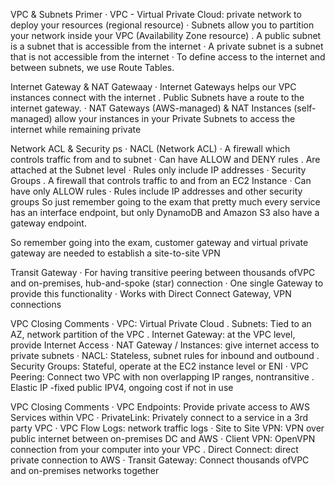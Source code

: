 VPC & Subnets Primer
· VPC - Virtual Private Cloud: private network to deploy your resources (regional resource)
· Subnets allow you to partition your network inside your VPC
(Availability Zone resource)
. A public subnet is a subnet that is accessible from the internet
· A private subnet is a subnet that is not accessible from the internet
· To define access to the internet and between subnets, we use Route Tables.

Internet Gateway & NAT Gatewaay
· Internet Gateways helps our VPC instances connect with the internet
. Public Subnets have a route to the internet gateway.
· NAT Gateways (AWS-managed) &
NAT Instances (self-managed) allow your instances in your Private Subnets to access the internet while remaining private

Network ACL & Security ps
· NACL (Network ACL)
· A firewall which controls traffic from and to subnet
· Can have ALLOW and DENY rules
. Are attached at the Subnet level
· Rules only include IP addresses
· Security Groups
. A firewall that controls traffic to and from an EC2 Instance
· Can have only ALLOW rules
· Rules include IP addresses and other security groups
So just remember going to the exam that pretty much every service has an interface endpoint, but only DynamoDB and Amazon S3 also have a gateway endpoint.

So remember going into the exam, customer gateway and virtual private gateway are needed to establish a site-to-site VPN 

Transit Gateway
· For having transitive peering between thousands ofVPC and on-premises, hub-and-spoke (star) connection
· One single Gateway to provide this functionality
· Works with Direct Connect Gateway, VPN connections

VPC Closing Comments
· VPC: Virtual Private Cloud
. Subnets: Tied to an AZ, network partition of the VPC
. Internet Gateway: at the VPC level, provide Internet Access
· NAT Gateway / Instances: give internet access to private subnets
· NACL: Stateless, subnet rules for inbound and outbound
. Security Groups: Stateful, operate at the EC2 instance level or ENI
· VPC Peering: Connect two VPC with non overlapping IP ranges, nontransitive
. Elastic IP -fixed public IPV4, ongoing cost if not in use

VPC Closing Comments
· VPC Endpoints: Provide private access to AWS Services within VPC
· PrivateLink: Privately connect to a service in a 3rd party VPC
· VPC Flow Logs: network traffic logs
· Site to Site VPN: VPN over public internet between on-premises DC and AWS
· Client VPN: OpenVPN connection from your computer into your VPC
. Direct Connect: direct private connection to AWS
· Transit Gateway: Connect thousands ofVPC and on-premises networks together